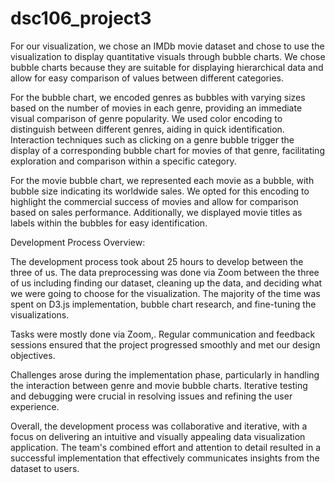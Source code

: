 # dsc106_project3

For our visualization, we chose an IMDb movie dataset and chose to use the visualization to display quantitative visuals through bubble charts. We chose bubble charts because they are suitable for displaying hierarchical data and allow for easy comparison of values between different categories.

For the bubble chart, we encoded genres as bubbles with varying sizes based on the number of movies in each genre, providing an immediate visual comparison of genre popularity. We used color encoding to distinguish between different genres, aiding in quick identification. Interaction techniques such as clicking on a genre bubble trigger the display of a corresponding bubble chart for movies of that genre, facilitating exploration and comparison within a specific category.

For the movie bubble chart, we represented each movie as a bubble, with bubble size indicating its worldwide sales. We opted for this encoding to highlight the commercial success of movies and allow for comparison based on sales performance. Additionally, we displayed movie titles as labels within the bubbles for easy identification.

Development Process Overview:

The development process took about 25 hours to develop between the three of us. The data preprocessing was done via Zoom between the three of us including finding our dataset, cleaning up the data, and deciding what we were going to choose for the visualization. The majority of the time was spent on D3.js implementation, bubble chart research, and fine-tuning the visualizations.

Tasks were mostly done via Zoom,. Regular communication and feedback sessions ensured that the project progressed smoothly and met our design objectives.

Challenges arose during the implementation phase, particularly in handling the interaction between genre and movie bubble charts. Iterative testing and debugging were crucial in resolving issues and refining the user experience.

Overall, the development process was collaborative and iterative, with a focus on delivering an intuitive and visually appealing data visualization application. The team's combined effort and attention to detail resulted in a successful implementation that effectively communicates insights from the dataset to users.